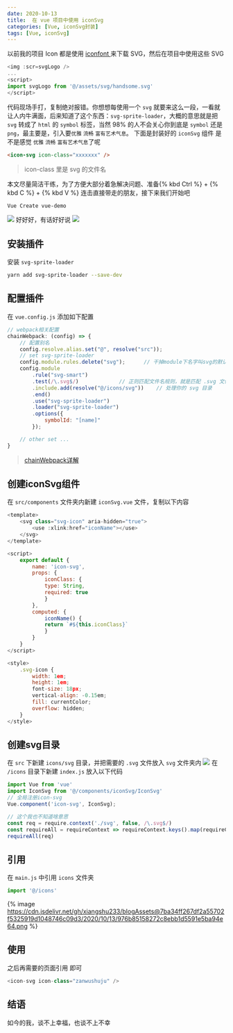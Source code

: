 ```yaml
---
date: 2020-10-13
title:  在 vue 项目中使用 iconSvg
categories: [Vue, iconSvg封装]
tags: [Vue, iconSvg]
---
```


以前我的项目 Icon 都是使用 [iconfont ](https://www.iconfont.cn/home/index?spm=a313x.7781069.1998910419.2) 来下载 SVG，然后在项目中使用这些 SVG

```js
<img :scr=svgLogo />
...
<script>
import svgLogo from '@/assets/svg/handsome.svg'
</script>
```
代码现场手打，复制绝对报错。你想想每使用一个 `svg` 就要来这么一段，一看就让人内牛满面，后来知道了这个东西：`svg-sprite-loader`，大概的意思就是把 `svg` 转成了 `html` 的 `symbol` 标签，当然 98% 的人不会关心你到底是 `symbol` 还是 `png`，最主要是，引入要`优雅` `流畅` `富有艺术气息`。
下面是封装好的 `iconSvg` 组件 是不是感觉 `优雅` `流畅` `富有艺术气息`了呢

```html
<icon-svg icon-class="xxxxxxx" />
```
>icon-class 里是 svg 的文件名


本文尽量简洁干练，为了方便大部分着急解决问题、准备{% kbd Ctrl %} + {% kbd C %} + {% kbd V %} 连击直接带走的朋友，接下来我们开始吧
```Bash
Vue Create vue-demo
```
![](https://cdn.jsdelivr.net/gh/xiangshu233/blogAssets@74b3db48b0cd7df9fc783bd2d4b0942e3c488252/2020/10/13/cd804bc58e0bf99106fbdde9ce319ddf.png)
好好好，有话好好说
![](https://cdn.jsdelivr.net/gh/xiangshu233/blogAssets@4ddaaeea22658d3d1ad17ceee5d7676e40c56550/2020/10/13/52ba6cc2cfb9e0b03c08320808aa50a0.png)

## 安装插件

安装 `svg-sprite-loader`
```Bash
yarn add svg-sprite-loader --save-dev
```
## 配置插件

在 `vue.config.js` 添加如下配置

``` js
// webpack相关配置
chainWebpack: (config) => {
	// 配置别名
    config.resolve.alias.set("@", resolve("src"));
    // set svg-sprite-loader
	config.module.rules.delete("svg");		// 干掉module下名字叫svg的默认配置项
	config.module
		.rule("svg-smart")
		.test(/\.svg$/)				// 正则匹配文件名规则，就是匹配 .svg 文件
		.include.add(resolve("@/icons/svg"))	// 处理你的 svg 目录
		.end()
		.use("svg-sprite-loader")
		.loader("svg-sprite-loader")
		.options({
			symbolId: "[name]"
		});

    // other set ...
}
```

>[chainWebpack详解](https://cli.vuejs.org/zh/guide/webpack.html)


## 创建iconSvg组件

在 `src/components` 文件夹内新建 `iconSvg.vue` 文件，复制以下内容

```js
<template>
	<svg class="svg-icon" aria-hidden="true">
		<use :xlink:href="iconName"></use>
	</svg>
</template>

<script>
	export default {
		name: 'icon-svg',
		props: {
			iconClass: {
			type: String,
			required: true
			}
		},
		computed: {
			iconName() {
			return `#${this.iconClass}`
			}
		}
	}
</script>

<style>
	.svg-icon {
		width: 1em;
		height: 1em;
		font-size: 18px;
		vertical-align: -0.15em;
		fill: currentColor;
		overflow: hidden;
	}
</style>
```



## 创建svg目录

在 `src` 下新建 `icons/svg` 目录，并把需要的 `.svg` 文件放入 `svg` 文件夹内
![](https://cdn.jsdelivr.net/gh/xiangshu233/blogAssets@5b15fcc8cbdf79bbad436a5643402e01c1a1a529/2020/10/13/f5a01aeea5805fdf8c189c39c11cecdb.png)
在 `/icons` 目录下新建 `index.js` 放入以下代码

``` js
import Vue from 'vue'
import IconSvg from '@/components/iconSvg/IconSvg'
// 全局注册icon-svg
Vue.component('icon-svg', IconSvg);

// 这个我也不知道啥意思
const req = require.context('./svg', false, /\.svg$/)
const requireAll = requireContext => requireContext.keys().map(requireContext)
requireAll(req)
```

## 引用
在 `main.js` 中引用 `icons` 文件夹
``` js
import '@/icons'
```
{% image https://cdn.jsdelivr.net/gh/xiangshu233/blogAssets@7ba34ff267df2a55702f5325919d1048746c09d3/2020/10/13/976b85158272c8ebb1d5591e5ba94e64.png %}


## 使用

之后再需要的页面引用 即可

```js
<icon-svg icon-class="zanwushuju" />
```

## 结语
如今的我，谈不上幸福，也谈不上不幸